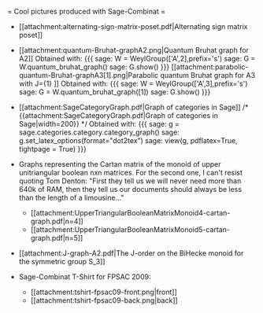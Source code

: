 = Cool pictures produced with Sage-Combinat =

 * [[attachment:alternating-sign-matrix-poset.pdf|Alternating sign matrix poset]]

 * [[attachment:quantum-Bruhat-graphA2.png|Quantum Bruhat graph for A2]]
   Obtained with:
{{{
    sage: W = WeylGroup(['A',2],prefix='s')
    sage: G = W.quantum_bruhat_graph()
    sage: G.show()
}}}
   [[attachment:parabolic-quantum-Bruhat-graphA3[1].png|Parabolic quantum Bruhat graph for A3 with J={1} ]]
   Obtained with:
{{{
    sage: W = WeylGroup(['A',3],prefix='s')
    sage: G = W.quantum_bruhat_graph([1])
    sage: G.show()
}}}

 * [[attachment:SageCategoryGraph.pdf|Graph of categories in Sage]]
   /* {{attachment:SageCategoryGraph.pdf|Graph of categories in Sage|width=200}} */
   Obtained with:
{{{
    sage: g = sage.categories.category.category_graph()
    sage: g.set_latex_options(format="dot2tex")
    sage: view(g, pdflatex=True, tightpage = True)
}}}

 * Graphs representing the Cartan matrix of the monoid of upper unitriangular boolean nxn matrices. For the second one, I can't resist quoting Tom Denton: "First they tell us we will never need more than 640k of RAM, then they tell us our documents should always be less than the length of a limousine..."
    * [[attachment:UpperTriangularBooleanMatrixMonoid4-cartan-graph.pdf|n=4]]
    * [[attachment:UpperTriangularBooleanMatrixMonoid5-cartan-graph.pdf|n=5]]

 * [[attachment:J-graph-A2.pdf|The J-order on the BiHecke monoid for the symmetric group S_3]]

 * Sage-Combinat T-Shirt for FPSAC 2009:
    * [[attachment:tshirt-fpsac09-front.png|front]]
    * [[attachment:tshirt-fpsac09-back.png|back]]
